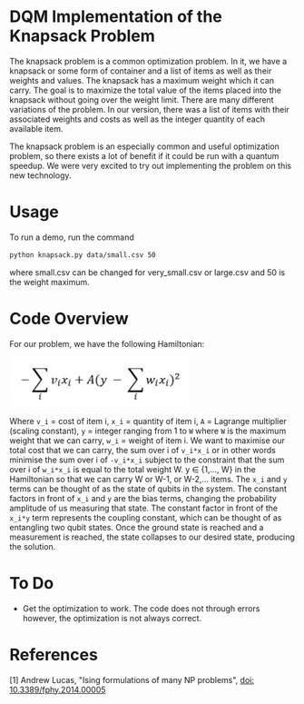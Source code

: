 # DQM Implementation of the Knapsack Problem

The knapsack problem is a common optimization problem. In it, we have a knapsack or some form of container and a list of items as well as their weights and values. The knapsack has a maximum weight which it can carry. The goal is to maximize the total value of the items placed into the knapsack without going over the weight limit. There are many different variations of the problem. In our version, there was a list of items with their associated weights and costs as well as the integer quantity of each available item. 

The knapsack problem is an especially common and useful optimization problem, so there exists a lot of benefit if it could be run with a quantum speedup. We were very excited to try out implementing the problem on this new technology.

# Usage
To run a demo, run the command
```bash
python knapsack.py data/small.csv 50
```
where small.csv can be changed for very_small.csv or large.csv and 50 is the weight maximum.

# Code Overview
For our problem, we have the following Hamiltonian:

![Hamiltonian](Images/Hamiltonian.JPG)

Where ```v_i``` = cost of item i, ```x_i``` = quantity of item i, ```A``` = Lagrange multiplier (scaling constant),  ```y``` = integer ranging from 1 to ```W``` where ```W``` is the maximum weight that we can carry, ```w_i``` = weight of item i.
We want to maximise our total cost that we can carry, the sum over i of ```v_i*x_i``` or in other words minimise the sum over i of ```-v_i*x_i``` subject to the constraint that the sum over i of ```w_i*x_i``` is equal to the total weight W. y ∈ {1,..., W} in the Hamiltonian so that we can carry W or W-1, or W-2,... items.
The ```x_i``` and ```y``` terms can be thought of as the state of qubits in the system. The constant factors in front of ```x_i``` and ```y``` are the bias terms, changing the probability amplitude of us measuring that state. The constant factor in front of the ```x_i*y``` term represents the coupling constant, which can be thought of as entangling two qubit states. Once the ground state is reached and a measurement is reached, the state collapses to our desired state, producing the solution.
# To Do

* Get the optimization to work. The code does not through errors however, the optimization is not always correct.

# References

[1] Andrew Lucas, "Ising formulations of many NP problems", [doi:
10.3389/fphy.2014.00005](https://www.frontiersin.org/articles/10.3389/fphy.2014.00005/full)

